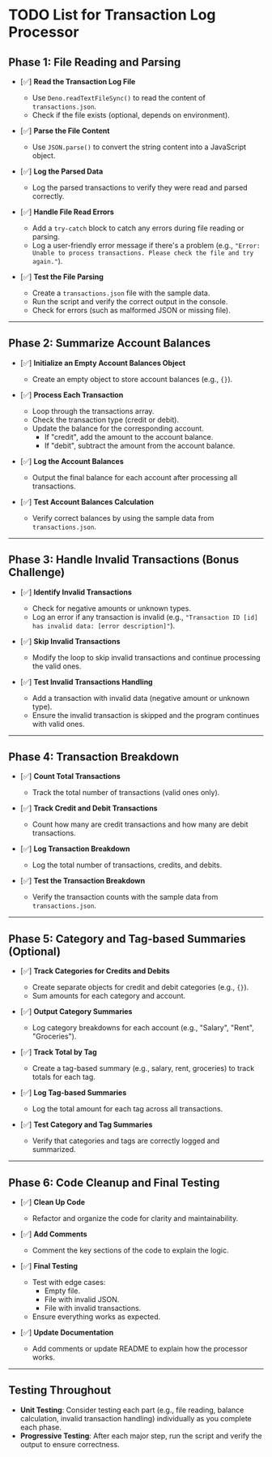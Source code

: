 # TODO List for Transaction Log Processor

## Phase 1: File Reading and Parsing

- [✅] **Read the Transaction Log File**
  - Use `Deno.readTextFileSync()` to read the content of `transactions.json`.
  - Check if the file exists (optional, depends on environment).
- [✅] **Parse the File Content**

  - Use `JSON.parse()` to convert the string content into a JavaScript object.

- [✅] **Log the Parsed Data**

  - Log the parsed transactions to verify they were read and parsed correctly.

- [✅] **Handle File Read Errors**

  - Add a `try-catch` block to catch any errors during file reading or parsing.
  - Log a user-friendly error message if there's a problem (e.g., `"Error: Unable to process transactions. Please check the file and try again."`).

- [✅] **Test the File Parsing**
  - Create a `transactions.json` file with the sample data.
  - Run the script and verify the correct output in the console.
  - Check for errors (such as malformed JSON or missing file).

---

## Phase 2: Summarize Account Balances

- [✅] **Initialize an Empty Account Balances Object**

  - Create an empty object to store account balances (e.g., `{}`).

- [✅] **Process Each Transaction**

  - Loop through the transactions array.
  - Check the transaction type (credit or debit).
  - Update the balance for the corresponding account.
    - If "credit", add the amount to the account balance.
    - If "debit", subtract the amount from the account balance.

- [✅] **Log the Account Balances**

  - Output the final balance for each account after processing all transactions.

- [✅] **Test Account Balances Calculation**
  - Verify correct balances by using the sample data from `transactions.json`.

---

## Phase 3: Handle Invalid Transactions (Bonus Challenge)

- [✅] **Identify Invalid Transactions**

  - Check for negative amounts or unknown types.
  - Log an error if any transaction is invalid (e.g., `"Transaction ID [id] has invalid data: [error description]"`).

- [✅] **Skip Invalid Transactions**

  - Modify the loop to skip invalid transactions and continue processing the valid ones.

- [✅] **Test Invalid Transactions Handling**
  - Add a transaction with invalid data (negative amount or unknown type).
  - Ensure the invalid transaction is skipped and the program continues with valid ones.

---

## Phase 4: Transaction Breakdown

- [✅] **Count Total Transactions**

  - Track the total number of transactions (valid ones only).

- [✅] **Track Credit and Debit Transactions**

  - Count how many are credit transactions and how many are debit transactions.

- [✅] **Log Transaction Breakdown**

  - Log the total number of transactions, credits, and debits.

- [✅] **Test the Transaction Breakdown**
  - Verify the transaction counts with the sample data from `transactions.json`.

---

## Phase 5: Category and Tag-based Summaries (Optional)

- [✅] **Track Categories for Credits and Debits**

  - Create separate objects for credit and debit categories (e.g., `{}`).
  - Sum amounts for each category and account.

- [✅] **Output Category Summaries**

  - Log category breakdowns for each account (e.g., "Salary", "Rent", "Groceries").

- [✅] **Track Total by Tag**

  - Create a tag-based summary (e.g., salary, rent, groceries) to track totals for each tag.

- [✅] **Log Tag-based Summaries**

  - Log the total amount for each tag across all transactions.

- [✅] **Test Category and Tag Summaries**
  - Verify that categories and tags are correctly logged and summarized.

---

## Phase 6: Code Cleanup and Final Testing

- [✅] **Clean Up Code**

  - Refactor and organize the code for clarity and maintainability.

- [✅] **Add Comments**

  - Comment the key sections of the code to explain the logic.

- [✅] **Final Testing**

  - Test with edge cases:
    - Empty file.
    - File with invalid JSON.
    - File with invalid transactions.
  - Ensure everything works as expected.

- [✅] **Update Documentation**
  - Add comments or update README to explain how the processor works.

---

## Testing Throughout

- **Unit Testing**: Consider testing each part (e.g., file reading, balance calculation, invalid transaction handling) individually as you complete each phase.
- **Progressive Testing**: After each major step, run the script and verify the output to ensure correctness.
